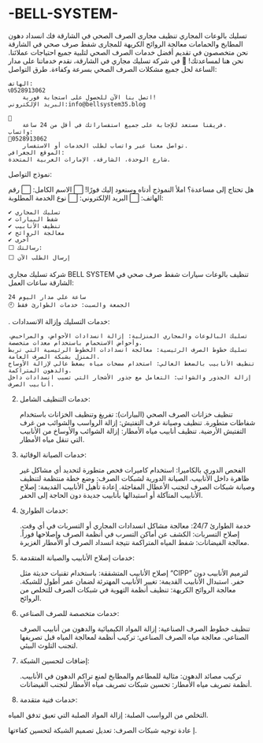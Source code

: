 # -BELL-SYSTEM-
تسليك بالوعات المجاري تنظيف مجارى الصرف الصحي في الشارقة فك انسداد دهون المطابخ والحمامات معالجة الروائح الكريهة للمجارى شفط صرف صحي في الشارقة نحن متخصصون في تقديم أفضل خدمات الصرف الصحي لتلبية جميع احتياجات عملائنا.
نحن هنا لمساعدتك!
📍 في شركة تسليك مجاري في الشارقة، نقدم خدماتنا على مدار الساعة لحل جميع مشكلات الصرف الصحي بسرعة وكفاءة.
طرق التواصل:

    الهاتف:
    📞0528913062
        اتصل بنا الآن للحصول على استجابة فورية!
    البريد الإلكتروني:info@bellsystem35­.blog

    📧
        فريقنا مستعد للإجابة على جميع استفساراتك في أقل من 24 ساعة.
    واتساب:
    💬0528913062
        تواصل معنا عبر واتساب لطلب الخدمات أو الاستفسار.
    الموقع الجغرافي:
    شارع الوحدة، الشارقة، الإمارات العربية المتحدة.

نموذج التواصل:

هل تحتاج إلى مساعدة؟ املأ النموذج أدناه وسنعود إليك فورًا!
⬜ الاسم الكامل:
⬜ رقم الهاتف:
⬜ البريد الإلكتروني:
⬜ نوع الخدمة المطلوبة:

    ✔️ تسليك المجاري
    ✔️ شفط البيارات
    ✔️ تنظيف الأنابيب
    ✔️ معالجة الروائح
    ✔️ أخرى
    ⬜ رسالتك:
    ⬜ إرسال الطلب الآن

شركة تسليك مجاري BELL SYSTEM تنظيف بالوعات سيارات شفط صرف صحي في الشارقة
ساعات العمل:

    24 ساعة علي مدار اليوم
    🕘 الجمعة والسبت: خدمات الطوارئ فقط

. خدمات التسليك وإزالة الانسدادات:

    تسليك البالوعات والمجاري المنزلية: إزالة انسدادات الأحواض، والمراحيض، وأحواض الاستحمام باستخدام معدات متخصصة.
    تسليك خطوط الصرف الرئيسية: معالجة انسدادات الخطوط الرئيسية التي تربط المنزل بشبكة الصرف العامة.
    تنظيف الأنابيب بالضغط العالي: استخدام مضخات مياه بضغط عالي لإزالة الأوساخ والدهون المتراكمة.
    إزالة الجذور والشوائب: التعامل مع جذور الأشجار التي تسبب انسدادات داخل أنابيب الصرف.

2. خدمات التنظيف الشامل:

    تنظيف خزانات الصرف الصحي (البيارات): تفريغ وتنظيف الخزانات باستخدام شفاطات متطورة.
    تنظيف وصيانة غرف التفتيش: إزالة الرواسب والشوائب من غرف التفتيش الأرضية.
    تنظيف أنابيب مياه الأمطار: إزالة الشوائب والأوساخ من الأنابيب التي تنقل مياه الأمطار.

3. خدمات الصيانة الوقائية:

    الفحص الدوري بالكاميرا: استخدام كاميرات فحص متطورة لتحديد أي مشاكل غير ظاهرة داخل الأنابيب.
    الصيانة الدورية لشبكات الصرف: وضع خطة منتظمة لتنظيف وصيانة شبكات الصرف لتجنب الأعطال المفاجئة.
    إعادة تأهيل الأنابيب القديمة: إصلاح الأنابيب المتآكلة أو استبدالها بأنابيب جديدة دون الحاجة إلى الحفر.

4. خدمات الطوارئ:

    خدمة الطوارئ 24/7: معالجة مشاكل انسدادات المجاري أو التسربات في أي وقت.
    إصلاح التسربات: الكشف عن أماكن التسرب في أنظمة الصرف وإصلاحها فوراً.
    معالجة الفيضانات: شفط المياه المتراكمة نتيجة انسداد الصرف أو الأمطار الغزيرة.

5. خدمات إصلاح الأنابيب والصيانة المتقدمة:

    إصلاح الأنابيب المتشققة: باستخدام تقنيات حديثة مثل “CIPP” لترميم الأنابيب دون حفر.
    استبدال الأنابيب القديمة: تغيير الأنابيب المهترئة لضمان عمر أطول للشبكة.
    معالجة الروائح الكريهة: تنظيف أنظمة التهوية في شبكات الصرف للتخلص من الروائح.

6. خدمات متخصصة للصرف الصناعي:

    تنظيف خطوط الصرف الصناعية: إزالة المواد الكيميائية والدهون من أنابيب الصرف الصناعي.
    معالجة مياه الصرف الصناعي: تركيب أنظمة لمعالجة المياه قبل تصريفها لتجنب التلوث البيئي.

7. إضافات لتحسين الشبكة:

    تركيب مصائد الدهون: مثالية للمطاعم والمطابخ لمنع تراكم الدهون في الأنابيب.
    أنظمة تصريف مياه الأمطار: تحسين شبكات تصريف مياه الأمطار لتجنب الفيضانات.

8. خدمات فنية متقدمة:

التخلص من الرواسب الصلبة: إزالة المواد الصلبة التي تعيق تدفق المياه.

إ
عادة توجيه شبكات الصرف: تعديل تصميم الشبكة لتحسين كفاءتها.
